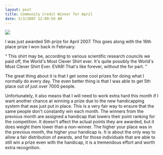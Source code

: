 ```yaml
---
layout: post
title: Community Credit Winner for April
date: 5/3/2007 12:09:59 AM
---
```


![](http://www.community-credit.com/images/prizes/my_other_shirt_is_clever.jpg)


I was just awarded 5th prize for April 2007. This goes along with the 16th place prize I won back in February.

“ This shirt may be, according to various scientific research councils we paid off, the World's Most Clever Shirt ever. It's quite possibly the World's Most Clever Shirt Ever. EVAR! That's like forever, without the for part. ”

The great thing about it is that I get some cool prizes for doing what I normally do every day. The even better thing is that I was able to get 5th place out of just over 7000 people.

Unfortunately, it also means that I will need to work extra hard this month if I want another chance at winning a prize due to the new handicapping system that was just put in place. This is a very fair way to ensure that the same people don't constantly win each month. The winners from the previous month are assigned a handicap that lowers their point ranking for the competition. It doesn't affect the actual points they are awarded, but it does weight them lower than a non-winner. The higher your place was in the previous month, the higher your handicap is. It is about the only way to allow a fair distribution of awards, and for those individuals that are able to still win a prize even with the handicap, it is a tremendous effort and worth extra recognition.
